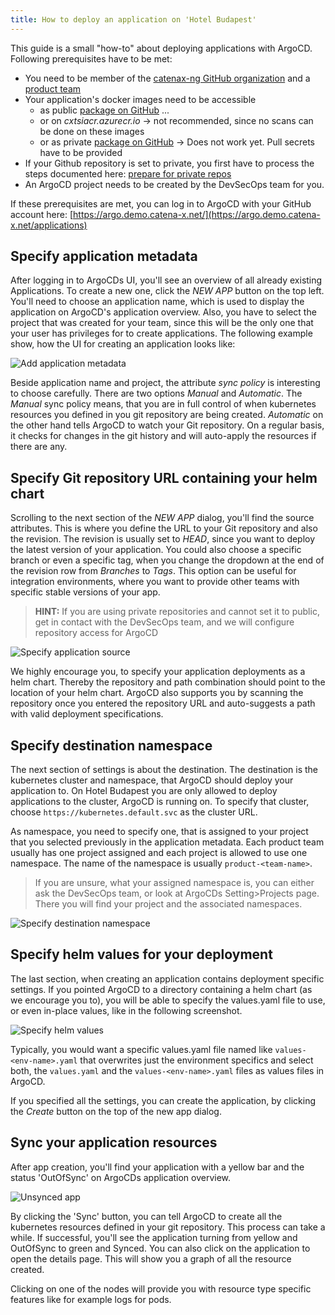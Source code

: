 ```yaml
---
title: How to deploy an application on 'Hotel Budapest'
---
```


This guide is a small "how-to" about deploying applications with ArgoCD.
Following prerequisites have to be met:

- You need to be member of the [catenax-ng GitHub organization](https://github.com/catenax-ng) and a [product team](https://github.com/orgs/catenax-ng/teams)
- Your application's docker images need to be accessible
  - as public [package on GitHub](https://github.com/orgs/catenax-ng/packages) ...
  - or on _cxtsiacr.azurecr.io_ -> not recommended, since no scans can be done on these images
  - or as private [package on GitHub](https://github.com/orgs/catenax-ng/packages) -> Does not work yet. Pull secrets have to be provided
- If your Github repository is set to private, you first have to process the steps documented here: [prepare for private repos](how-to-prepare-a-private-repo)
- An ArgoCD project needs to be created by the DevSecOps team for you.

If these prerequisites are met, you can log in to ArgoCD with your GitHub account here: [https://argo.demo.catena-x.net/](https://argo.demo.catena-x.net/applications)

## Specify application metadata

After logging in to ArgoCDs UI, you'll see an overview of all already existing Applications. To create a new one, click the
_NEW APP_ button on the top left. You'll need to choose an application name, which is used to display the application on
ArgoCD's application overview. Also, you have to select the project that was created for your team, since this will be the
only one that your user has privileges for to create applications. The following example show, how the UI for creating an
application looks like:

![Add application metadata](assets/new_application_metadata.png)

Beside application name and project, the attribute _sync policy_ is interesting to choose carefully. There are two options
_Manual_ and _Automatic_. The _Manual_ sync policy means, that you are in full control of when kubernetes resources you defined
in you git repository are being created. _Automatic_ on the other hand tells ArgoCD to watch your Git repository.
On a regular basis, it checks for changes in the git history and will auto-apply the resources if there are any.

## Specify Git repository URL containing your helm chart

Scrolling to the next section of the _NEW APP_ dialog, you'll find the source attributes. This is where you define the
URL to your Git repository and also the revision. The revision is usually set to _HEAD_, since you want to deploy the latest
version of your application. You could also choose a specific branch or even a specific tag, when you change the
dropdown at the end of the revision row from _Branches_ to _Tags_. This option can be useful for integration environments,
where you want to provide other teams with specific stable versions of your app.

> __HINT:__ If you are using private repositories and cannot set it to public, get in contact with the DevSecOps team, and we will
> configure repository access for ArgoCD

![Specify application source](assets/new_application_source.png)

We highly encourage you, to specify your application deployments as a helm chart. Thereby the repository and path combination
should point to the location of your helm chart.
ArgoCD also supports you by scanning the repository once you entered the repository URL and auto-suggests a path with
valid deployment specifications.

## Specify destination namespace

The next section of settings is about the destination. The destination is the kubernetes cluster and namespace, that ArgoCD
should deploy your application to. On Hotel Budapest you are only allowed to deploy applications to the cluster, ArgoCD is running on.
To specify that cluster, choose ```https://kubernetes.default.svc``` as the cluster URL.

As namespace, you need to specify one, that is assigned to your project that you selected previously in the application metadata.
Each product team usually has one project assigned and each project is allowed to use one namespace. The name of the namespace
is usually ```product-<team-name>```.

> If you are unsure, what your assigned namespace is, you can either ask the DevSecOps team, or look at ArgoCDs Setting>Projects
> page. There you will find your project and the associated namespaces.

![Specify destination namespace](assets/new_application_destination.png)

## Specify helm values for your deployment

The last section, when creating an application contains deployment specific settings. If you pointed ArgoCD to a directory
containing a helm chart (as we encourage you to), you will be able to specify the values.yaml file to use,
or even in-place values, like in the following screenshot.

![Specify helm values](assets/new_application_helm_values.png)

Typically, you would want a specific values.yaml file named like ```values-<env-name>.yaml``` that overwrites just the
environment specifics and select both, the ```values.yaml``` and the ```values-<env-name>.yaml``` files as values files in ArgoCD.

If you specified all the settings, you can create the application, by clicking the _Create_ button on the top of the new app dialog.

## Sync your application resources

After app creation, you'll find your application with a yellow bar and the status 'OutOfSync' on ArgoCDs application overview.

![Unsynced app](assets/new_application_unsynced_app.png)

By clicking the 'Sync' button, you can tell ArgoCD to create all the kubernetes resources defined in your git repository.
This process can take a while. If successful, you'll see the application turning from yellow and OutOfSync to
green and Synced. You can also click on the application to open the details page.
This will show you a graph of all the resource created.

Clicking on one of the nodes will provide you with resource type specific features like for example logs for pods.